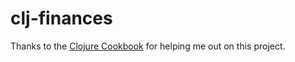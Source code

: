 # clj-finances
Thanks to the [Clojure Cookbook](https://github.com/clojure-cookbook/clojure-cookbook) for helping me out on this project.
